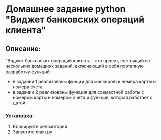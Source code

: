 # Домашнее задание python "Виджет банковских операций клиента"
## Описание:
"Виджет банковских операций клиента - это проект, состоящий из нескольких домашних заданий, включающий в себя поэтапную разработку функций:
- в задании 1 реализованы фунции для маскировки номера карты и номера счета
- в задании 2 реализованы функция для совместной работы с номером карты и номером счета и функция, которая работает с датой.
### Установка:
1. Клонируйте репозиторий
2. Запустите main.py
   
   


